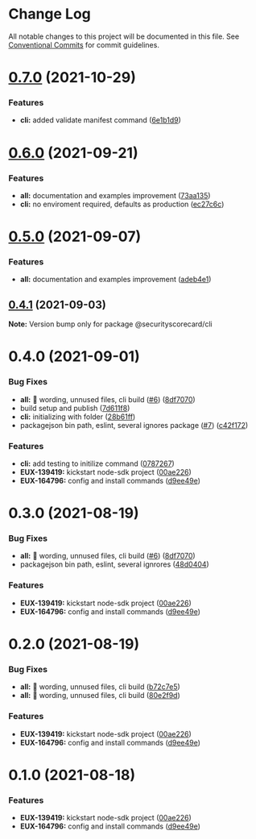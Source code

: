 # Change Log

All notable changes to this project will be documented in this file.
See [Conventional Commits](https://conventionalcommits.org) for commit guidelines.

# [0.7.0](https://github.com/securityscorecard/node-sdk/compare/@securityscorecard/cli@0.6.0...@securityscorecard/cli@0.7.0) (2021-10-29)


### Features

* **cli:** added validate manifest command ([6e1b1d9](https://github.com/securityscorecard/node-sdk/commit/6e1b1d91596a4203af19023931d46a2428572b47))





# [0.6.0](https://github.com/securityscorecard/node-sdk/compare/@securityscorecard/cli@0.4.1...@securityscorecard/cli@0.6.0) (2021-09-21)


### Features

* **all:** documentation and examples improvement ([73aa135](https://github.com/securityscorecard/node-sdk/commit/73aa135651d15c60e9b4c2682d4f52d23ca30e77))
* **cli:** no enviroment required, defaults as production ([ec27c6c](https://github.com/securityscorecard/node-sdk/commit/ec27c6c838d9a07491944fd6a5b2612257169394))





# [0.5.0](https://github.com/securityscorecard/node-sdk/compare/@securityscorecard/cli@0.4.1...@securityscorecard/cli@0.5.0) (2021-09-07)


### Features

* **all:** documentation and examples improvement ([adeb4e1](https://github.com/securityscorecard/node-sdk/commit/adeb4e1836f4ecaec67f1e6e21a28039abbb0f06))





## [0.4.1](https://github.com/securityscorecard/node-sdk/compare/@securityscorecard/cli@0.4.0...@securityscorecard/cli@0.4.1) (2021-09-03)

**Note:** Version bump only for package @securityscorecard/cli





# 0.4.0 (2021-09-01)


### Bug Fixes

* **all:** :art: wording, unnused files, cli build ([#6](https://github.com/securityscorecard/node-sdk/issues/6)) ([8df7070](https://github.com/securityscorecard/node-sdk/commit/8df707006c4d21535b9c31f7c7ebe07d1d49ee82))
* build setup and publish ([7d611f8](https://github.com/securityscorecard/node-sdk/commit/7d611f80d78c06a72914267fd5f53f4d84ffd1e7))
* **cli:** initializing with folder ([28b61ff](https://github.com/securityscorecard/node-sdk/commit/28b61ffef16a85cd29596d0823902ff789d79e18))
* packagejson bin path, eslint, several ignores package ([#7](https://github.com/securityscorecard/node-sdk/issues/7)) ([c42f172](https://github.com/securityscorecard/node-sdk/commit/c42f172fda2920da5f3d36f1b5f3d73c4effd700))


### Features

* **cli:** add testing to initilize command ([0787267](https://github.com/securityscorecard/node-sdk/commit/0787267003996d56be2d5273df88a4700ee1d447))
* **EUX-139419:** kickstart node-sdk project ([00ae226](https://github.com/securityscorecard/node-sdk/commit/00ae2264a7fc9541580a27a49fae5711cb0f5c12))
* **EUX-164796:** config and install commands ([d9ee49e](https://github.com/securityscorecard/node-sdk/commit/d9ee49e54fee378a2fa0329868b9efcf16f6511a))





# 0.3.0 (2021-08-19)


### Bug Fixes

* **all:** :art: wording, unnused files, cli build ([#6](https://github.com/securityscorecard/node-sdk/issues/6)) ([8df7070](https://github.com/securityscorecard/node-sdk/commit/8df707006c4d21535b9c31f7c7ebe07d1d49ee82))
* packagejson bin path, eslint, several ignrores ([48d0404](https://github.com/securityscorecard/node-sdk/commit/48d0404208f4ac4f65d51b9d7b1fcb6bed15031a))


### Features

* **EUX-139419:** kickstart node-sdk project ([00ae226](https://github.com/securityscorecard/node-sdk/commit/00ae2264a7fc9541580a27a49fae5711cb0f5c12))
* **EUX-164796:** config and install commands ([d9ee49e](https://github.com/securityscorecard/node-sdk/commit/d9ee49e54fee378a2fa0329868b9efcf16f6511a))





# 0.2.0 (2021-08-19)


### Bug Fixes

* **all:** :art: wording, unnused files, cli build ([b72c7e5](https://github.com/securityscorecard/node-sdk/commit/b72c7e5e29f99a4f1f817c52799b16e13dfb0daa))
* **all:** :art: wording, unnused files, cli build ([80e2f9d](https://github.com/securityscorecard/node-sdk/commit/80e2f9dcfcb83ce69cb5c12c64365f4885bd2783))


### Features

* **EUX-139419:** kickstart node-sdk project ([00ae226](https://github.com/securityscorecard/node-sdk/commit/00ae2264a7fc9541580a27a49fae5711cb0f5c12))
* **EUX-164796:** config and install commands ([d9ee49e](https://github.com/securityscorecard/node-sdk/commit/d9ee49e54fee378a2fa0329868b9efcf16f6511a))





# 0.1.0 (2021-08-18)


### Features

* **EUX-139419:** kickstart node-sdk project ([00ae226](https://github.com/securityscorecard/node-sdk/commit/00ae2264a7fc9541580a27a49fae5711cb0f5c12))
* **EUX-164796:** config and install commands ([d9ee49e](https://github.com/securityscorecard/node-sdk/commit/d9ee49e54fee378a2fa0329868b9efcf16f6511a))
